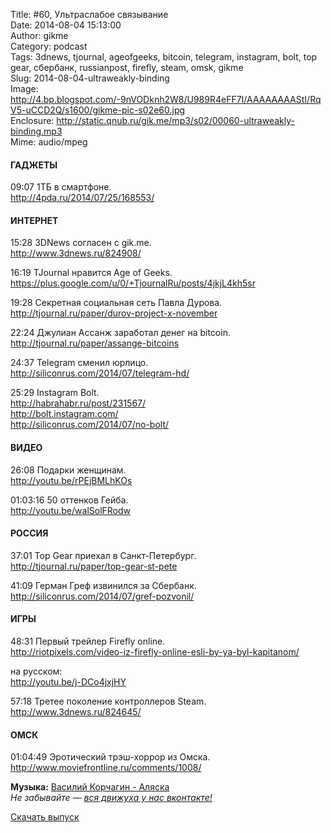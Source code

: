 Title: #60, Ультраслабое связывание  
Date: 2014-08-04 15:13:00  
Author: gikme  
Category: podcast  
Tags: 3dnews, tjournal, ageofgeeks, bitcoin, telegram, instagram, bolt, top gear, сбербанк, russianpost, firefly, steam, omsk, gikme  
Slug: 2014-08-04-ultraweakly-binding  
Image: http://4.bp.blogspot.com/-9nVODknh2W8/U989R4eFF7I/AAAAAAAAStI/RqV5-uCCD2Q/s1600/gikme-pic-s02e60.jpg  
Enclosure: http://static.qnub.ru/gik.me/mp3/s02/00060-ultraweakly-binding.mp3  
Mime: audio/mpeg

#### ГАДЖЕТЫ

09:07 1ТБ в смартфоне.  
<http://4pda.ru/2014/07/25/168553/>

#### ИНТЕРНЕТ

15:28 3DNews согласен с gik.me.  
<http://www.3dnews.ru/824908/>

16:19 TJournal нравится Age of Geeks.  
<https://plus.google.com/u/0/+TjournalRu/posts/4jkjL4kh5sr>

19:28 Cекретная социальная сеть Павла Дурова.  
<http://tjournal.ru/paper/durov-project-x-november>

22:24 Джулиан Ассанж заработал денег на bitcoin.  
<http://tjournal.ru/paper/assange-bitcoins>

24:37 Telegram сменил юрлицо.  
<http://siliconrus.com/2014/07/telegram-hd/>

25:29 Instagram Bolt.  
<http://habrahabr.ru/post/231567/>  
<http://bolt.instagram.com/>  
<http://siliconrus.com/2014/07/no-bolt/>

#### ВИДЕО

26:08 Подарки женщинам.  
<http://youtu.be/rPEjBMLhKOs>

01:03:16 50 оттенков Гейба.  
<http://youtu.be/walSolFRodw>

#### РОССИЯ

37:01 Top Gear приехал в Санкт-Петербург.  
<http://tjournal.ru/paper/top-gear-st-pete>

41:09 Герман Греф извинился за Сбербанк.  
<http://siliconrus.com/2014/07/gref-pozvonil/>

#### ИГРЫ

48:31 Первый трейлер Firefly online.  
<http://riotpixels.com/video-iz-firefly-online-esli-by-ya-byl-kapitanom/>

на русском:  
<http://youtu.be/j-DCo4jxjHY>

57:18 Третее поколение контроллеров Steam.  
<http://www.3dnews.ru/824645/>

#### ОМСК

01:04:49 Эротический трэш-хоррор из Омска.  
<http://www.moviefrontline.ru/comments/1008/>

**Музыка:** [Василий Корчагин - Аляска](http://vk.com/bacc3)  
*Не забывайте — [вся движуха у нас вконтакте!](http://vk.com/gikme)*

[Скачать выпуск](http://static.qnub.ru/gik.me/mp3/s02/00060-ultraweakly-binding.mp3)

